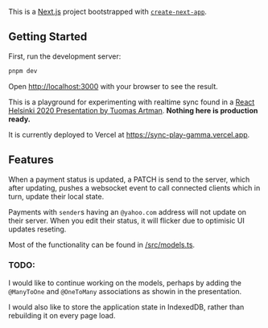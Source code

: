 This is a [Next.js](https://nextjs.org/) project bootstrapped with [`create-next-app`](https://github.com/vercel/next.js/tree/canary/packages/create-next-app).

## Getting Started

First, run the development server:

```bash
pnpm dev
```

Open [http://localhost:3000](http://localhost:3000) with your browser to see the result.


This is a playground for experimenting with realtime sync found in a [React Helsinki 2020 Presentation by Tuomas Artman](https://www.youtube.com/live/WxK11RsLqp4?feature=share&t=2175). __Nothing here is production ready.__

It is currently deployed to Vercel at https://sync-play-gamma.vercel.app. 

## Features
When a payment status is updated, a PATCH is send to the server, which after updating, pushes a websocket event to call connected clients which in turn, update their local state.

Payments with `sender`s having an `@yahoo.com` address will not update on their server. When you edit their status, it will flicker due to optimisic UI updates reseting.

Most of the functionality can be found in [/src/models.ts](/src/models.ts).

### TODO:
I would like to continue working on the models, perhaps by adding the `@ManyToOne` and `@OneToMany` associations as showin in the presentation. 

I would also like to store the application state in IndexedDB, rather than rebuilding it on every page load.

